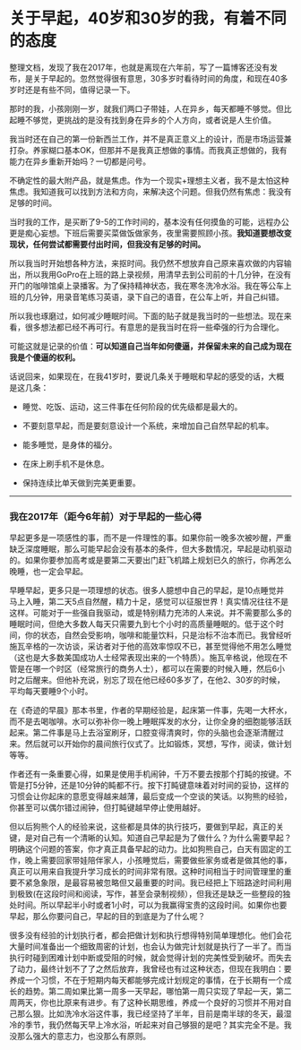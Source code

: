 # 关于早起，40岁和30岁的我，有着不同的态度

整理文档，发现了我在2017年，也就是离现在六年前，写了一篇博客还没有发布，是关于早起的。忽然觉得很有意思，30多岁时看待时间的角度，和现在40多岁时还是有些不同，值得记录一下。

那时的我，小孩刚刚一岁，就我们两口子带娃，人在异乡，每天都睡不够觉。但比起睡不够觉，更挑战的是没有找到身在异乡的个人方向，或者说是人生价值。

我当时还在自己的第一份新西兰工作，并不是真正意义上的设计，而是市场运营兼打杂。养家糊口基本OK，但那并不是我真正想做的事情。而我真正想做的，我有能力在异乡重新开始吗？一切都是问号。

不确定性的最大附产品，就是焦虑。作为一个现实+理想主义者，我不是太怕这种焦虑。我知道我可以找到方法和方向，来解决这个问题。但我仍然有焦虑：我没有足够的时间。

当时我的工作，是买断了9-5的工作时间的，基本没有任何摸鱼的可能，远程办公更是痴心妄想。下班后需要买菜做饭做家务，夜里需要照顾小孩。**我知道要想改变现状，任何尝试都需要付出时间，但我没有足够的时间。**

所以我当时开始想各种方法，来抠时间。我仍然不想放弃自己原来喜欢做的内容输出，所以我用GoPro在上班的路上录视频，用清早去到公司前的十几分钟，在没有开门的咖啡馆桌上录播客。为了保持精神状态，我在寒冬洗冷水浴。我在等公车上班的几分钟，用录音笔练习英语，录下自己的语音，在公车上听，并自己纠错。

所以我也琢磨过，如何减少睡眠时间。下面的贴子就是我当时的一些想法。现在来看，很多想法都已经不再可行。有意思的是我当时在将一些牵强的行为合理化。

可能这就是记录的价值：**可以知道自己当年如何傻逼，并保留未来的自己成为现在我是个傻逼的权利。**

话说回来，如果现在，在我41岁时，要说几条关于睡眠和早起的感受的话，大概是这几条：

* 睡觉、吃饭、运动，这三件事在任何阶段的优先级都是最大的。
    
* 不要刻意早起，而是要刻意设计一个系统，来增加自己自然早起的机率。
    
* 能多睡觉，是身体的福分。
    
* 在床上刷手机不是休息。
    
* 保持连续比单天做到完美更重要。
    

---

### 我在2017年（距今6年前）对于早起的一些心得

早起更多是一项感性的事，而不是一件理性的事。如果你前一晚多次被吵醒，严重缺乏深度睡眠，那么可能早起会没有基本的条件，但大多数情况，早起是动机驱动的。如果你要参加高考或是要第二天要出门赶飞机踏上规划已久的旅行，你再怎么晚睡，也一定会早起。

早睡早起，更多只是一项理想的状态。很多人臆想中自己的早起，是10点睡觉并马上入睡，第二天5点自然醒，精力十足，感觉可以征服世界！真实情况往往不是这样。可能对于一些强自我驱动，或是特别精力充沛的人来说。并不需要那么多的睡眠时间，但绝大多数人每天只需要九到七个小时的高质量睡眠的。低于这个时间，你的状态，自然会受影响，咖啡和能量饮料，只是治标不治本而已。我曾经听施瓦辛格的一次访谈，采访者对于他的高效率惊叹不已，甚至觉得他不用怎么睡觉（这也是大多数美国成功人士经常表现出来的一个特质）。施瓦辛格说，他现在不管是在哪一个时区（经常旅行的商务人士），都可以在需要的时候入睡，然后6小时之后醒来。但他补充说，别忘了现在他已经60多岁了，在他2、30岁的时候，平均每天要睡9个小时。

在《奇迹的早晨》那本书里，作者的早期经验是，起床第一件事，先喝一大杯水，而不是去喝咖啡。水可以弥补你一晚上睡眠挥发的水分，让你全身的细胞能够活跃起来。第二件事是马上去浴室刷牙，口腔变得清爽时，你的头脑也会逐渐清醒过来。然后就可以开始你的晨间旅行仪式了。比如锻炼，冥想，写作，阅读，做计划等等。

作者还有一条重要心得，如果是使用手机闹钟，千万不要去按那个打盹的按键。不管是打5分钟，还是10分钟的盹都不行。按下打盹键意味着对时间的妥协，这样的习惯会让你起床的意愿变得越来越薄，最后变成一个空谈的笑话。以狗熊的经验，你甚至可以偶尔错过闹钟，但打盹键越早停止使用越好。

但以后狗熊个人的经验来说，这些都是具体的执行技巧，要做到早起，真正的关键，是对自己有一个清晰的认知。知道自己早起是为了做什么？为什么需要早起？明确这个问题的答案，你才真正具备早起的动力。比如狗熊自己，白天有固定的工作，晚上需要回家带娃陪伴家人，小孩睡觉后，需要做些家务或者是做其他的事，真正可以用来自我提升学习成长的时间非常有限。这种时间相当于时间管理里的重要不紧急象限，是最容易被忽略但又最重要的时间。我已经把上下班路途时间利用到极致(在这段时间和阅读，写作，甚至会录制视频），但我还是缺乏一些整段的独处时间。所以早起半小时或者1小时，可以为我赢得宝贵的这段时间。如果你也要早起，那么你要问自己，早起的目的到底是为了什么呢？

很多没有经验的计划执行者，都会把做计划和执行想得特别简单理想化。他们会花大量时间准备出一个细致周密的计划，也会认为做完计划就是执行了一半了。而当执行时碰到困难计划中断或受阻的时候，就会觉得计划的完美性受到破坏。而失去了动力，最终计划不了了之然后放弃，我曾经也有过这种状态，但现在我明白：要养成一个习惯，不在于短期内每天都能够完成计划规定的事情，在于长期有一个成长的趋势。第二周如果比第一周多一天早起，哪怕第一周只实现了早起一天，第二周两天，你也比原来有进步。有了这种长期思维，养成一个良好的习惯并不用对自己那么狠。比如洗冷水浴这件事，我已经坚持了半年，目前是南半球的冬天，最湿冷的季节，我仍然每天早上冷水浴，听起来对自己够狠的是吧？其实完全不是。我没那么强大的意志力，也没那么有原则。
